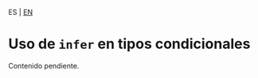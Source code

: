 <!-- MULTILANGUAJE MENU START -->
ES | [EN](https://lckpig.gitbook.io/practical-dev-handbook/typescript/conditional-mapped-types/using-infer)
<!-- MULTILANGUAJE MENU END -->

# Uso de `infer` en tipos condicionales

Contenido pendiente. 